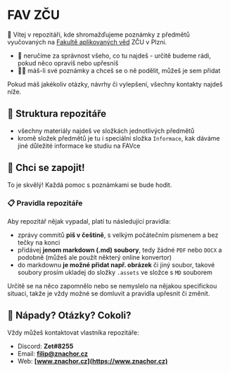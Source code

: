 # FAV ZČU

👋 Vítej v repozitáři, kde shromažďujeme poznámky z předmětů vyučovaných na [Fakultě aplikovaných věd](https://fav.zcu.cz) ZČU v Plzni.

- 🚫 neručíme za správnost všeho, co tu najdeš - určitě budeme rádi, pokud něco opravíš nebo upřesníš
- 🙋‍♂️ máš-li své poznámky a chceš se o ně podělit, můžeš je sem přidat

Pokud máš jakékoliv otázky, návrhy či vylepšení, všechny kontakty najdeš níže.

## 📂 Struktura repozitáře

- všechny materiály najdeš ve složkách jednotlivých předmětů
- kromě složek předmětů je tu i speciální složka `Informace`, kak dáváme jiné důležité informace ke studiu na FAVce

## 📗 Chci se zapojit!

To je skvělý! Každá pomoc s poznámkami se bude hodit. 

### 📋 Pravidla repozitáře

Aby repozitář nějak vypadal, platí tu následující pravidla:

- zprávy commitů **piš v češtině**, s velkým počátečním písmenem a bez tečky na konci
- přidávej **jenom markdown (.md) soubory**, tedy žádné `PDF` nebo `DOCX` a podobně (můžeš ale použít některý online konvertor)
- do markdownu **je možné přidat např. obrázek** či jiný soubor, takové soubory prosím ukladej do složky `.assets` ve složce s `MD` souborem

Určitě se na něco zapomnělo nebo se nemyslelo na nějakou specifickou situaci, takže je vždy možné se domluvit a pravidla upřesnit či změnit.

## 💬 Nápady? Otázky? Cokoli?

Vždy můžeš kontaktovat vlastníka repozitáře:

-   Discord: **Zet#8255**
-   Email: **[filip@znachor.cz](mailto:filip@znachor.cz)**
-   Web: **[www.znachor.cz](https://www.znachor.cz)**